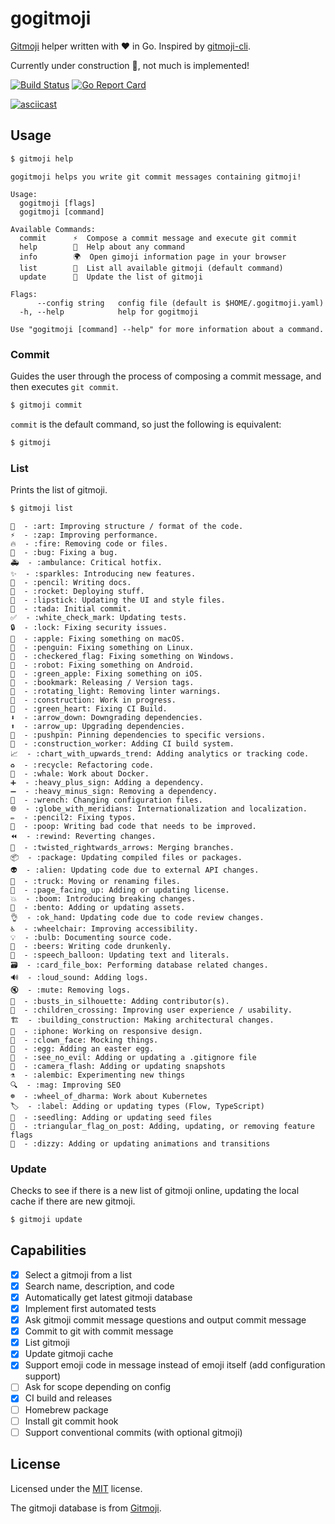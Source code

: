 # gogitmoji

[Gitmoji](https://gitmoji.carloscuesta.me/) helper written with ❤️ in Go. Inspired by [gitmoji-cli](https://github.com/carloscuesta/gitmoji-cli).

Currently under construction 🚧, not much is implemented!

[![Build Status](https://travis-ci.org/jamesdobson/gogitmoji.svg?branch=master)](https://travis-ci.org/jamesdobson/gogitmoji)
[![Go Report Card](https://goreportcard.com/badge/github.com/jamesdobson/gogitmoji)](https://goreportcard.com/report/github.com/jamesdobson/gogitmoji)

[![asciicast](https://asciinema.org/a/283799.svg)](https://asciinema.org/a/283799)

## Usage

```bash
$ gitmoji help
```

```
gogitmoji helps you write git commit messages containing gitmoji!

Usage:
  gogitmoji [flags]
  gogitmoji [command]

Available Commands:
  commit      ⚡️  Compose a commit message and execute git commit
  help        📗  Help about any command
  info        🌍  Open gimoji information page in your browser
  list        📜  List all available gitmoji (default command)
  update      🔄  Update the list of gitmoji

Flags:
      --config string   config file (default is $HOME/.gogitmoji.yaml)
  -h, --help            help for gogitmoji

Use "gogitmoji [command] --help" for more information about a command.
```

### Commit

Guides the user through the process of composing a commit message, and then
executes `git commit`.

```bash
$ gitmoji commit
```

`commit` is the default command, so just the following is equivalent:

```bash
$ gitmoji
```

### List

Prints the list of gitmoji.

```bash
$ gitmoji list
```

```
🎨  - :art: Improving structure / format of the code.
⚡️  - :zap: Improving performance.
🔥  - :fire: Removing code or files.
🐛  - :bug: Fixing a bug.
🚑  - :ambulance: Critical hotfix.
✨  - :sparkles: Introducing new features.
📝  - :pencil: Writing docs.
🚀  - :rocket: Deploying stuff.
💄  - :lipstick: Updating the UI and style files.
🎉  - :tada: Initial commit.
✅  - :white_check_mark: Updating tests.
🔒  - :lock: Fixing security issues.
🍎  - :apple: Fixing something on macOS.
🐧  - :penguin: Fixing something on Linux.
🏁  - :checkered_flag: Fixing something on Windows.
🤖  - :robot: Fixing something on Android.
🍏  - :green_apple: Fixing something on iOS.
🔖  - :bookmark: Releasing / Version tags.
🚨  - :rotating_light: Removing linter warnings.
🚧  - :construction: Work in progress.
💚  - :green_heart: Fixing CI Build.
⬇️  - :arrow_down: Downgrading dependencies.
⬆️  - :arrow_up: Upgrading dependencies.
📌  - :pushpin: Pinning dependencies to specific versions.
👷  - :construction_worker: Adding CI build system.
📈  - :chart_with_upwards_trend: Adding analytics or tracking code.
♻️  - :recycle: Refactoring code.
🐳  - :whale: Work about Docker.
➕  - :heavy_plus_sign: Adding a dependency.
➖  - :heavy_minus_sign: Removing a dependency.
🔧  - :wrench: Changing configuration files.
🌐  - :globe_with_meridians: Internationalization and localization.
✏️  - :pencil2: Fixing typos.
💩  - :poop: Writing bad code that needs to be improved.
⏪  - :rewind: Reverting changes.
🔀  - :twisted_rightwards_arrows: Merging branches.
📦  - :package: Updating compiled files or packages.
👽  - :alien: Updating code due to external API changes.
🚚  - :truck: Moving or renaming files.
📄  - :page_facing_up: Adding or updating license.
💥  - :boom: Introducing breaking changes.
🍱  - :bento: Adding or updating assets.
👌  - :ok_hand: Updating code due to code review changes.
♿️  - :wheelchair: Improving accessibility.
💡  - :bulb: Documenting source code.
🍻  - :beers: Writing code drunkenly.
💬  - :speech_balloon: Updating text and literals.
🗃  - :card_file_box: Performing database related changes.
🔊  - :loud_sound: Adding logs.
🔇  - :mute: Removing logs.
👥  - :busts_in_silhouette: Adding contributor(s).
🚸  - :children_crossing: Improving user experience / usability.
🏗  - :building_construction: Making architectural changes.
📱  - :iphone: Working on responsive design.
🤡  - :clown_face: Mocking things.
🥚  - :egg: Adding an easter egg.
🙈  - :see_no_evil: Adding or updating a .gitignore file
📸  - :camera_flash: Adding or updating snapshots
⚗  - :alembic: Experimenting new things
🔍  - :mag: Improving SEO
☸️  - :wheel_of_dharma: Work about Kubernetes
🏷️  - :label: Adding or updating types (Flow, TypeScript)
🌱  - :seedling: Adding or updating seed files
🚩  - :triangular_flag_on_post: Adding, updating, or removing feature flags
💫  - :dizzy: Adding or updating animations and transitions
```

### Update

Checks to see if there is a new list of gitmoji online, updating the local cache
if there are new gitmoji.

```bash
$ gitmoji update
```


## Capabilities

- [x] Select a gitmoji from a list
- [x] Search name, description, and code
- [x] Automatically get latest gitmoji database
- [x] Implement first automated tests
- [x] Ask gitmoji commit message questions and output commit message
- [x] Commit to git with commit message
- [x] List gitmoji
- [x] Update gitmoji cache
- [x] Support emoji code in message instead of emoji itself (add configuration support)
- [ ] Ask for scope depending on config
- [x] CI build and releases
- [ ] Homebrew package
- [ ] Install git commit hook
- [ ] Support conventional commits (with optional gitmoji)

## License

Licensed under the [MIT](https://github.com/jamesdobson/gogitmoji/blob/master/LICENSE) license.

The gitmoji database is from [Gitmoji](https://gitmoji.carloscuesta.me/).
